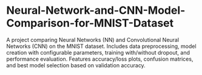# Neural-Network-and-CNN-Model-Comparison-for-MNIST-Dataset
A project comparing Neural Networks (NN) and Convolutional Neural Networks (CNN) on the MNIST dataset. Includes data preprocessing, model creation with configurable parameters, training with/without dropout, and performance evaluation. Features accuracy/loss plots, confusion matrices, and best model selection based on validation accuracy.
